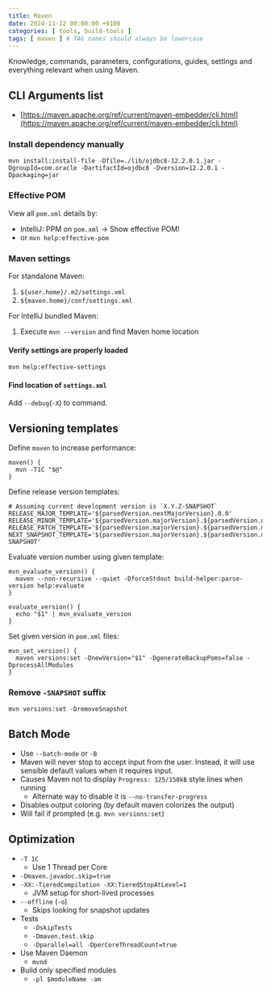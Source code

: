 ```yaml
---
title: Maven
date: 2024-11-12 00:00:00 +0100
categories: [ tools, build-tools ]
tags: [ maven ] # TAG names should always be lowercase
---
```


Knowledge, commands, parameters, configurations, guides, settings and everything relevant when using Maven.

## CLI Arguments list

- [https://maven.apache.org/ref/current/maven-embedder/cli.html](https://maven.apache.org/ref/current/maven-embedder/cli.html)

### Install dependency manually

```shell
mvn install:install-file -Dfile=./lib/ojdbc8-12.2.0.1.jar -DgroupId=com.oracle -DartifactId=ojdbc8 -Dversion=12.2.0.1 -Dpackaging=jar
```

### Effective POM

View all `pom.xml` details by:

- IntelliJ: PPM on `pom.xml` -> Show effective POM!
- or `mvn help:effective-pom`

### Maven settings

For standalone Maven:

1. `${user.home}/.m2/settings.xml`
2. `${maven.home}/conf/settings.xml`

For IntelliJ bundled Maven:

1. Execute `mvn --version` and find Maven home location

#### Verify settings are properly loaded

`mvn help:effective-settings`

#### Find location of `settings.xml`

Add `--debug`(`-X`) to command.

## Versioning templates

Define `maven` to increase performance:

```shell
maven() {
  mvn -T1C "$@"
}
```

Define release version templates:

```shell
# Assuming current development version is `X.Y.Z-SNAPSHOT`
RELEASE_MAJOR_TEMPLATE='${parsedVersion.nextMajorVersion}.0.0'
RELEASE_MINOR_TEMPLATE='${parsedVersion.majorVersion}.${parsedVersion.nextMinorVersion}.0'
RELEASE_PATCH_TEMPLATE='${parsedVersion.majorVersion}.${parsedVersion.minorVersion}.${parsedVersion.incrementalVersion}'
NEXT_SNAPSHOT_TEMPLATE='${parsedVersion.majorVersion}.${parsedVersion.minorVersion}.${parsedVersion.nextIncrementalVersion}-SNAPSHOT'
```

Evaluate version number using given template:

```shell
mvn_evaluate_version() {
  maven --non-recursive --quiet -DforceStdout build-helper:parse-version help:evaluate
}

evaluate_version() {
  echo "$1" | mvn_evaluate_version
}
```

Set given version in `pom.xml` files:

```shell
mvn_set_version() {
  maven versions:set -DnewVersion="$1" -DgenerateBackupPoms=false -DprocessAllModules
}
```

### Remove `-SNAPSHOT` suffix

```shell
mvn versions:set -DremoveSnapshot
```

## Batch Mode

- Use `--batch-mode` or `-B`
- Maven will never stop to accept input from the user.
  Instead, it will use sensible default values when it requires input.
- Causes Maven not to display `Progress: 125/150kB` style lines when running
    - Alternate way to disable it is `--no-transfer-progress`
- Disables output coloring (by default maven colorizes the output)
- Will fail if prompted (e.g. `mvn versions:set`)

## Optimization

- `-T 1C`
    - Use 1 Thread per Core
- `-Dmaven.javadoc.skip=true`
- `-XX:-TieredCompilation -XX:TieredStopAtLevel=1`
    - JVM setup for short-lived processes
- `--offline` (`-o`)
    - Skips looking for snapshot updates
- Tests
    - `-DskipTests`
    - `-Dmaven.test.skip`
    - `-Dparallel=all -DperCoreThreadCount=true`
- Use Maven Daemon
    - `mvnd`
- Build only specified modules
    - `-pl $moduleName -am`
